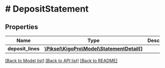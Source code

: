 # # DepositStatement

## Properties

Name | Type | Description | Notes
------------ | ------------- | ------------- | -------------
**deposit_lines** | [**\Piksel\KigoPro\Model\StatementDetail[]**](StatementDetail.md) |  | [optional]

[[Back to Model list]](../../README.md#models) [[Back to API list]](../../README.md#endpoints) [[Back to README]](../../README.md)
